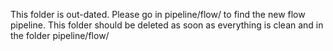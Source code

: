 This folder is out-dated.
Please go in pipeline/flow/ to find the new flow pipeline.
This folder should be deleted as soon as everything is clean and in the folder pipeline/flow/
